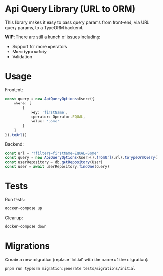 # Api Query Library (URL to ORM)

This library makes it easy to pass query params from front-end, via URL query params, to a TypeORM backend.

**WIP**: There are still a bunch of issues including:

- Support for more operators
- More type safety
- Validation

# Usage

Frontent:

```typescript
const query = new ApiQueryOptions<User>({
    where: [
        {
            key: 'firstName',
            operator: Operator.EQUAL,
            value: 'Some'
        }
    ]
}).toUrl()
```

Backend:

```typescript
const url = '?filters=firstName~EQUAL~Some'
const query = new ApiQueryOptions<User>().fromUrl(url).toTypeOrmQuery()
const userRepository = db.getRepository(User)
const user = await userRepository.findOne(query)
```


# Tests

Run tests:

```bash
docker-compose up
```

Cleanup:

```bash
docker-compose down
```


# Migrations

Create a new migration (replace 'initial' with the name of the migration):

```bash
pnpm run typeorm migration:generate tests/migrations/initial
```